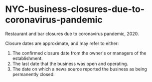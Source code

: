 # NYC-business-closures-due-to-coronavirus-pandemic
Restaurant and bar closures due to coronavirus pandemic, 2020.

Closure dates are approximate, and may refer to either:
  1) The confirmed closure date from the owner's or managers of the establishment.
  2) The last date that the business was open and operating.
  3) The date on which a news source reported the business as being permanently closed.
